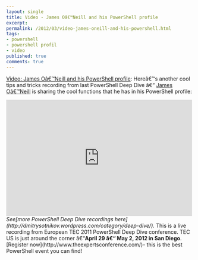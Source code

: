 ```yaml
---
layout: single
title: Video - James Oâ€™Neill and his PowerShell profile
excerpt: 
permalink: /2012/03/video-james-oneill-and-his-powershell.html
tags: 
- powershell
- powershell profil
- video
published: true
comments: true
---
```

[Video: James Oâ€™Neill and his PowerShell profile](http://feedproxy.google.com/%7Er/DmitrysPowerblog/%7E3/-eztPNuF7ok/): 
Hereâ€™s another cool tips and tricks recording from last PowerShell Deep Dive â€“ [James Oâ€™Neill](http://jamesone111.wordpress.com/) is sharing the cool functions that he has in his PowerShell profile:
<iframe frameborder="0" height="312" src="http://www.youtube.com/embed/kZb3_Aboz7Y?version=3&amp;rel=1&amp;fs=1&amp;showsearch=0&amp;showinfo=1&amp;iv_load_policy=1&amp;wmode=transparent" width="500"></iframe>
<i>See[more PowerShell Deep Dive recordings here](http://dmitrysotnikov.wordpress.com/category/deep-dive/).</i>
This is a live recording from European TEC 2011 PowerShell Deep Dive conference. TEC US is just around the corner â€“<b>April 29 â€“ May 2, 2012 in San Diego</b>.[Register now](http://www.theexpertsconference.com/)- this is the best PowerShell event you can find!
